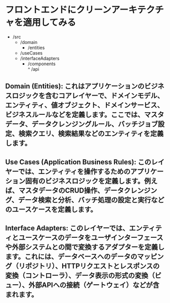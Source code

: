 # フロントエンドにクリーンアーキテクチャを適用してみる

- /src  
  - /domain  
      - /entities  
  - /useCases  
  - /interfaceAdapters
      - /components  
      ^ /api  

## Domain (Entities): これはアプリケーションのビジネスロジックを含むコアレイヤーで、ドメインモデル、エンティティ、値オブジェクト、ドメインサービス、ビジネスルールなどを定義します。ここでは、マスタデータ、データクレンジングルール、バッチジョブ設定、検索クエリ、検索結果などのエンティティを定義します。

## Use Cases (Application Business Rules): このレイヤーでは、エンティティを操作するためのアプリケーション固有のビジネスロジックを定義します。例えば、マスタデータのCRUD操作、データクレンジング、データ検索と分析、バッチ処理の設定と実行などのユースケースを定義します。

## Interface Adapters: このレイヤーでは、エンティティとユースケースのデータをユーザインターフェースや外部システムとの間で変換するアダプターを定義します。これには、データベースへのデータのマッピング（リポジトリ）、HTTPリクエストとレスポンスの変換（コントローラ）、データ表示の形式の変換（ビュー）、外部APIへの接続（ゲートウェイ）などが含まれます。

